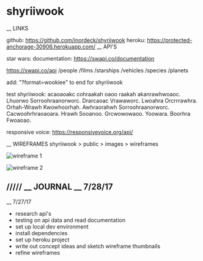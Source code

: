 # shyriiwook
__
LINKS

github: https://github.com/inordeck/shyriiwook
heroku: https://protected-anchorage-30906.herokuapp.com/
__
API'S

star wars:
documentation: https://swapi.co/documentation

https://swapi.co/api
	/people
	/films
	/starships
	/vehicles
	/species
	/planets

add: "?format=wookiee" to end for shyriiwook

test shyriiwook:
acaoaoakc cohraakah oaoo raakah akanrawhwoaoc.
Lhuorwo Sorroohraanorworc.
Drarcaoac Vrawaworc.
Lwoahra Orcrrrawhra.
Orhah-Wrawh Kwowhoorhah.
Awhraorahwh Sorroohraanorworc.
Cacwoohrhraoaoara.
Hrawh Sooanoo.
Grcwowowaoo.
Yoowara.
Boorhra Fwoaoao.


responsive voice:
https://responsivevoice.org/api/

__
WIREFRAMES
shyriiwook > public > images > wireframes

![wireframe 1](http://i.imgur.com/9QLXXhD.jpg)

![wireframe 2](http://i.imgur.com/wzbIZzz.jpg)


/////
__
JOURNAL
__
7/28/17
- 

__
7/27/17
- research api's
- testing on api data and read documentation
- set up local dev environment
- install dependencies 
- set up heroku project
- write out concept ideas and sketch wireframe thumbnails
- refine wireframes

